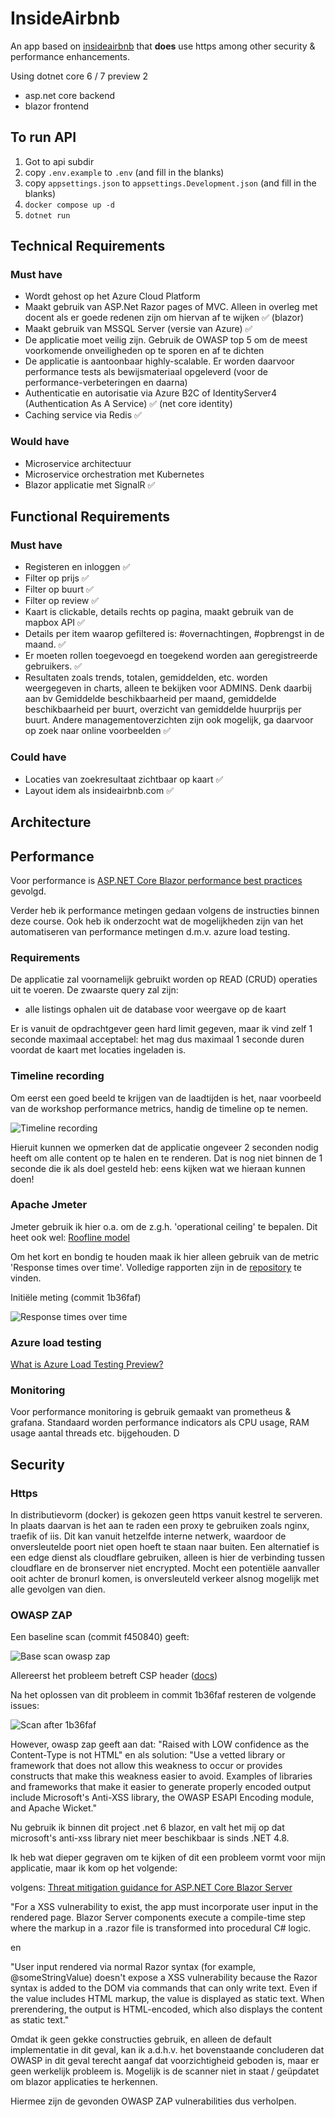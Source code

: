 # InsideAirbnb

An app based on [insideairbnb](http://insideairbnb.com) that __does__ use https among other security & performance enhancements.

Using dotnet core 6 / 7 preview 2

* asp.net core backend
* blazor frontend

## To run API

1. Got to api subdir
2. copy `.env.example` to `.env` (and fill in the blanks)
3. copy `appsettings.json` to `appsettings.Development.json` (and fill in the blanks)
4. `docker compose up -d`
5. `dotnet run`

## Technical Requirements

### Must have

* Wordt gehost op het Azure Cloud Platform
* Maakt gebruik van ASP.Net Razor pages of MVC. Alleen in overleg met docent als er goede redenen zijn om hiervan af te wijken ✅ (blazor)
* Maakt gebruik van MSSQL Server (versie van Azure) ✅
* De applicatie moet veilig zijn. Gebruik de OWASP top 5 om de meest voorkomende onveiligheden op te sporen en af te dichten
* De applicatie is aantoonbaar highly-scalable. Er worden daarvoor performance tests als bewijsmateriaal opgeleverd (voor de performance-verbeteringen en daarna)
* Authenticatie en autorisatie via Azure B2C of IdentityServer4 (Authentication As A Service) ✅ (net core identity)
* Caching service via Redis ✅

### Would have

* Microservice architectuur
* Microservice orchestration met Kubernetes
* Blazor applicatie met SignalR ✅

## Functional Requirements

### Must have

* Registeren en inloggen ✅
* Filter op prijs ✅
* Filter op buurt ✅
* Filter op review ✅
* Kaart is clickable, details rechts op pagina, maakt gebruik van de mapbox API ✅
* Details per item waarop gefiltered is: #overnachtingen, #opbrengst in de maand. ✅
* Er moeten rollen toegevoegd en toegekend worden aan geregistreerde gebruikers. ✅
* Resultaten zoals trends, totalen, gemiddelden, etc. worden weergegeven in charts, alleen te bekijken voor ADMINS. Denk daarbij aan bv Gemiddelde beschikbaarheid per maand, gemiddelde beschikbaarheid per buurt, overzicht van gemiddelde huurprijs per buurt. Andere managementoverzichten zijn ook mogelijk, ga daarvoor op zoek naar online voorbeelden ✅

### Could have

* Locaties van zoekresultaat zichtbaar op kaart ✅
* Layout idem als insideairbnb.com ✅

## Architecture

## Performance

Voor performance is [ASP.NET Core Blazor performance best practices](https://docs.microsoft.com/en-us/aspnet/core/blazor/performance?view=aspnetcore-6.0) gevolgd.

Verder heb ik performance metingen gedaan volgens de instructies binnen deze course. Ook heb ik onderzocht wat de mogelijkheden zijn van het automatiseren van performance metingen d.m.v. azure load testing.

### Requirements

De applicatie zal voornamelijk gebruikt worden op READ (CRUD) operaties uit te voeren. De zwaarste query zal zijn: 

* alle listings ophalen uit de database voor weergave op de kaart

Er is vanuit de opdrachtgever geen hard limit gegeven, maar ik vind zelf 1 seconde maximaal acceptabel: het mag dus maximaal 1 seconde duren voordat de kaart met locaties ingeladen is.

### Timeline recording

Om eerst een goed beeld te krijgen van de laadtijden is het, naar voorbeeld van de workshop performance metrics, handig de timeline op te nemen.

![Timeline recording](/doc/images/timeline-recording.png)

Hieruit kunnen we opmerken dat de applicatie ongeveer 2 seconden nodig heeft om alle content op te halen en te renderen. Dat is nog niet binnen de 1 seconde die ik als doel gesteld heb: eens kijken wat we hieraan kunnen doen!

### Apache Jmeter

Jmeter gebruik ik hier o.a. om de z.g.h. 'operational ceiling' te bepalen. Dit heet ook wel: [Roofline model](https://en.wikipedia.org/wiki/Roofline_model)

Om het kort en bondig te houden maak ik hier alleen gebruik van de metric 'Response times over time'. Volledige rapporten zijn in de [repository](/doc/jmeter) te vinden.

Initiële meting (commit 1b36faf)

![Response times over time](doc/images/jmeter-resp-over-time-1b36faf.png)



### Azure load testing

[What is Azure Load Testing Preview?](https://docs.microsoft.com/en-us/azure/load-testing/overview-what-is-azure-load-testing)

### Monitoring

Voor performance monitoring is gebruik gemaakt van prometheus & grafana. Standaard worden performance indicators als CPU usage, RAM usage aantal threads etc. bijgehouden. D

## Security

### Https

In distributievorm (docker) is gekozen geen https vanuit kestrel te serveren. In plaats daarvan is het aan te raden een proxy te gebruiken zoals nginx, traefik of iis. Dit kan vanuit hetzelfde interne netwerk, waardoor de onversleutelde poort niet open hoeft te staan naar buiten. Een alternatief is een edge dienst als cloudflare gebruiken, alleen is hier de verbinding tussen cloudflare en de bronserver niet encrypted. Mocht een potentiële aanvaller ooit achter de bronurl komen, is onversleuteld verkeer alsnog mogelijk met alle gevolgen van dien.

### OWASP ZAP

Een baseline scan (commit f450840) geeft:

![Base scan owasp zap](doc/images/owasp-base-scan.png)

Allereerst het probleem betreft CSP header ([docs](https://docs.microsoft.com/en-us/aspnet/core/blazor/security/content-security-policy?view=aspnetcore-6.0))

Na het oplossen van dit probleem in commit 1b36faf resteren de volgende issues:

![Scan after 1b36faf](doc/images/owasp-1b36faf.png)

However, owasp zap geeft aan dat: "Raised with LOW confidence as the Content-Type is not HTML" en als solution: "Use a vetted library or framework that does not allow this weakness to occur or provides constructs that make this weakness easier to avoid.
Examples of libraries and frameworks that make it easier to generate properly encoded output include Microsoft's Anti-XSS library, the OWASP ESAPI Encoding module, and Apache Wicket."

Nu gebruik ik binnen dit project .net 6 blazor, en valt het mij op dat microsoft's anti-xss library niet meer beschikbaar is sinds .NET 4.8.

Ik heb wat dieper gegraven om te kijken of dit een probleem vormt voor mijn applicatie, maar ik kom op het volgende:

volgens: [Threat mitigation guidance for ASP.NET Core Blazor Server](https://docs.microsoft.com/en-us/aspnet/core/blazor/security/server/threat-mitigation?view=aspnetcore-6.0#cross-site-scripting-xss)

"For a XSS vulnerability to exist, the app must incorporate user input in the rendered page. Blazor Server components execute a compile-time step where the markup in a .razor file is transformed into procedural C# logic. 

en

"User input rendered via normal Razor syntax (for example, @someStringValue) doesn't expose a XSS vulnerability because the Razor syntax is added to the DOM via commands that can only write text. Even if the value includes HTML markup, the value is displayed as static text. When prerendering, the output is HTML-encoded, which also displays the content as static text."

Omdat ik geen gekke constructies gebruik, en alleen de default implementatie in dit geval, kan ik a.d.h.v. het bovenstaande concluderen dat OWASP in dit geval terecht aangaf dat voorzichtigheid geboden is, maar er geen werkelijk probleem is. Mogelijk is de scanner niet in staat / geüpdatet om blazor applicaties te herkennen.

Hiermee zijn de gevonden OWASP ZAP vulnerabilities dus verholpen.

